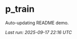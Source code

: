 # p_train

Auto-updating README demo.

<!--START_SECTION:status-->
_Last run: 2025-09-17 22:16 UTC_
<!--END_SECTION:status-->















































































































































































































































































































































































































































































































































































































































































